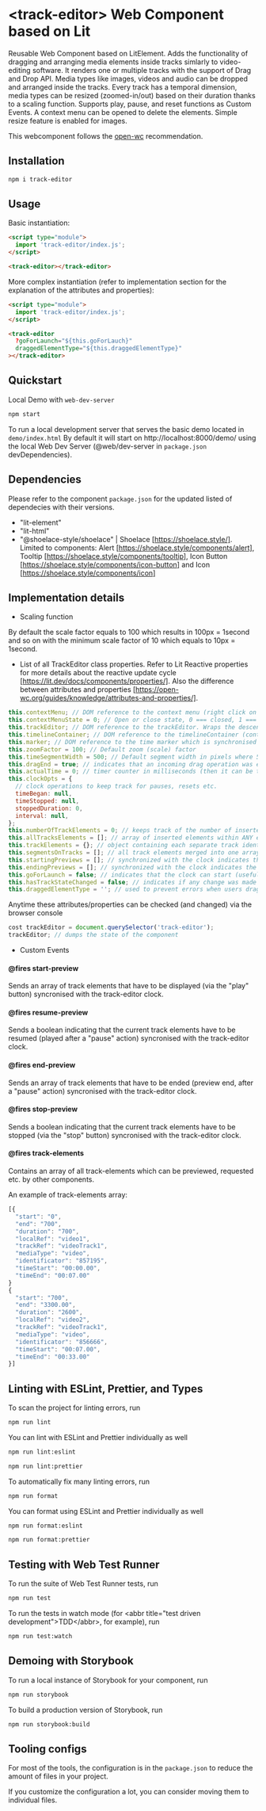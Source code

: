 # \<track-editor> Web Component based on Lit

Reusable Web Component based on LitElement. Adds the functionality of dragging and arranging media elements inside tracks simlarly to video-editing software.
It renders one or multiple tracks with the support of Drag and Drop API. Media types like images, videos and audio can be dropped and arranged inside the tracks. Every track has a temporal dimension, media types can be resized (zoomed-in/out) based on their duration thanks to a scaling function. Supports play, pause, and reset functions as Custom Events. A context menu can be opened to delete the elements.
Simple resize feature is enabled for images.

This webcomponent follows the [open-wc](https://github.com/open-wc/open-wc) recommendation.

## Installation

```bash
npm i track-editor
```

## Usage

Basic instantiation:

```html
<script type="module">
  import 'track-editor/index.js';
</script>

<track-editor></track-editor>
```

More complex instantiation (refer to implementation section for the explanation of the attributes and properties):

```html
<script type="module">
  import 'track-editor/index.js';
</script>

<track-editor
  ?goForLaunch="${this.goForLauch}"
  draggedElementType="${this.draggedElementType}"
></track-editor>
```

## Quickstart

Local Demo with `web-dev-server`

```bash
npm start
```

To run a local development server that serves the basic demo located in `demo/index.html`
By default it will start on http://localhost:8000/demo/ using the local Web Dev Server (@web/dev-server in `package.json` devDependencies).

## Dependencies

Please refer to the component `package.json` for the updated listed of dependecies with their versions.

- "lit-element"
- "lit-html"
- "@shoelace-style/shoelace" | Shoelace [https://shoelace.style/]. Limited to components: Alert [https://shoelace.style/components/alert], Tooltip [https://shoelace.style/components/tooltip], Icon Button [https://shoelace.style/components/icon-button] and Icon [https://shoelace.style/components/icon]

## Implementation details

- Scaling function

By default the scale factor equals to 100 which results in 100px = 1second and so on with the minimum scale factor of 10 which equals to 10px = 1second.

- List of all TrackEditor class properties. Refer to Lit Reactive properties for more details about the reactive update cycle [https://lit.dev/docs/components/properties/]. Also the difference between attributes and properties [https://open-wc.org/guides/knowledge/attributes-and-properties/].

```javascript
this.contextMenu; // DOM reference to the context menu (right click on the timelineContainer)
this.contextMenuState = 0; // Open or close state, 0 === closed, 1 === open
this.trackEditor; // DOM reference to the trackEditor. Wraps the descending elements. It applies flex positioning. Parent of the timelineContainer.
this.timelineContainer; // DOM reference to the timelineContainer (containing all the tracks) direct child of trackEditor implements position relative that is needed for the overflow (making horizonal scroll).
this.marker; // DOM reference to the time marker which is synchronised to the temporal dimension of trackEditor.
this.zoomFactor = 100; // Default zoom (scale) factor
this.timeSegmentWidth = 500; // Default segment width in pixels where 500px is equal to 5 seconds. This was adopted since it is the default value when images gets dragged into the track. It gets scaled with the zoom factor
this.dragEnd = true; // indicates that an incoming drag operation was ended (useful for removing associated classes which indicate a draggable state)
this.actualTime = 0; // timer counter in milliseconds (then it can be traslated into a mm/ss/msms format)
this.clockOpts = {
  // clock operations to keep track for pauses, resets etc.
  timeBegan: null,
  timeStopped: null,
  stoppedDuration: 0,
  interval: null,
};
this.numberOfTrackElements = 0; // keeps track of the number of inserted elements into the track. Used for assigning a unique local ref for each element,
this.allTracksElements = []; // array of inserted elements within ANY existing track. Used to update the scaling factor for all elements.
this.trackElements = {}; // object containing each separate track identified by its id. For example {videoTrackRef = {timeStart: Number, timeEnd: Number, elements: [] }, {...}, ... }. Used to detect when a track finishes so new elements can be appended at the end of it.
this.segmentsOnTracks = []; // all track elements merged into one array. It is sent away from the component when users click on "play". It contains all the information useful for requesting the items from an API.
this.startingPreviews = []; // synchronized with the clock indicates the current item(s) to be played
this.endingPreviews = []; // synchronized with the clock indicates the current item(s) to be stopped
this.goForLaunch = false; // indicates that the clock can start (useful for checking that some async operations have finished)
this.hasTrackStateChanged = false; // indicates if any change was made since the last clock operation
this.draggedElementType = ''; // used to prevent errors when users drag different types of media into tracks. For example it is used to generate an error message when users try to put an image media into an audio track etc.
```

Anytime these attributes/properties can be checked (and changed) via the browser console

```javascript
cost trackEditor = document.querySelector('track-editor');
trackEditor; // dumps the state of the component
```

- Custom Events

#### @fires start-preview

Sends an array of track elements that have to be displayed (via the "play" button) syncronised with the track-editor clock.

#### @fires resume-preview

Sends a boolean indicating that the current track elements have to be resumed (played after a "pause" action) syncronised with the track-editor clock.

#### @fires end-preview

Sends an array of track elements that have to be ended (preview end, after a "pause" action) syncronised with the track-editor clock.

#### @fires stop-preview

Sends a boolean indicating that the current track elements have to be stopped (via the "stop" button) syncronised with the track-editor clock.

#### @fires track-elements

Contains an array of all track-elements which can be previewed, requested etc. by other components.

An example of track-elements array:

```javascript
[{
  "start": "0",
  "end": "700",
  "duration": "700",
  "localRef": "video1",
  "trackRef": "videoTrack1",
  "mediaType": "video",
  "identificator": "857195",
  "timeStart": "00:00.00",
  "timeEnd": "00:07.00"
}
{
  "start": "700",
  "end": "3300.00",
  "duration": "2600",
  "localRef": "video2",
  "trackRef": "videoTrack1",
  "mediaType": "video",
  "identificator": "856666",
  "timeStart": "00:07.00",
  "timeEnd": "00:33.00"
}]
```

## Linting with ESLint, Prettier, and Types

To scan the project for linting errors, run

```bash
npm run lint
```

You can lint with ESLint and Prettier individually as well

```bash
npm run lint:eslint
```

```bash
npm run lint:prettier
```

To automatically fix many linting errors, run

```bash
npm run format
```

You can format using ESLint and Prettier individually as well

```bash
npm run format:eslint
```

```bash
npm run format:prettier
```

## Testing with Web Test Runner

To run the suite of Web Test Runner tests, run

```bash
npm run test
```

To run the tests in watch mode (for &lt;abbr title=&#34;test driven development&#34;&gt;TDD&lt;/abbr&gt;, for example), run

```bash
npm run test:watch
```

## Demoing with Storybook

To run a local instance of Storybook for your component, run

```bash
npm run storybook
```

To build a production version of Storybook, run

```bash
npm run storybook:build
```

## Tooling configs

For most of the tools, the configuration is in the `package.json` to reduce the amount of files in your project.

If you customize the configuration a lot, you can consider moving them to individual files.
